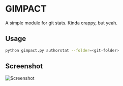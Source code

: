 # GIMPACT

A simple module for git stats. Kinda crappy, but yeah.

## Usage

```sh
python gimpact.py authorstat --folder=<git-folder>
```

## Screenshot

![Screenshot](http://i.imgur.com/7eXwIIJ.png)

